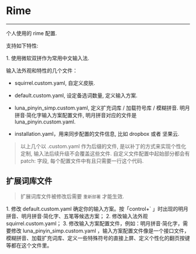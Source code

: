 # Rime

---

个人使用的 rime 配置.

支持如下特性: 

1\. 使用微软双拼作为常用中文输入法.

输入法外观和特性的几个文件：

* squirrel.custom.yaml, 自定义皮肤.

* default.custom.yaml, 设定备选词数量, 定义输入方案.

* luna_pinyin_simp.custom.yaml, 定义扩充词库 / 加载符号库 / 模糊拼音. 明月拼音·简化字输入方案配置文件, 明月拼音对应的文件是 luna_pinyin.custom.yaml.

* installation.yaml，用来同步配置的文件信息, 比如 dropbox 或者 坚果云.

> 以上几个以 .custom.yaml 作为后缀的文件, 是以补丁的方式来实现个性化定制, 输入法后续升级不会覆盖这些文件. 
> 自定义文件配置中起始部分都会有patch: 字段, 每个配置文件中有且只需要一行这个代码.

## 扩展词库文件

> 扩展词库文件被修改后需要 `重新部署` 才能生效.

1\. 修改 default.custom.yaml 确定你的输入方案。按「control+` 」时出现的明月拼音、明月拼音·简化字、五笔等候选方案；
2\. 修改输入法外观 squirrel.custom.yaml；
3\. 修改输入方案配置文件，例如：明月拼音·简化字，需要修改 luna_pinyin_simp.custom.yaml ，输入方案配置文件像是一个接口文件，模糊拼音、加载扩充词库、定义一些特殊符号的直接上屏、定义个性化的翻页按键等都在这个文件里。